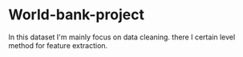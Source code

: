# World-bank-project
In this dataset I'm mainly focus on data cleaning. there I certain level method for feature extraction.
